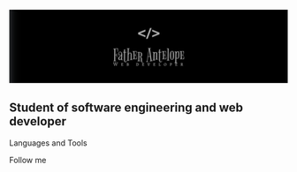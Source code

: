 [![Header](https://github.com/FatherAntelope/fatherantelope/blob/master/images/myheader.png)](https://vk.com/vladlengorbunov)

## Student of software engineering and web developer

Languages and Tools

Follow me
